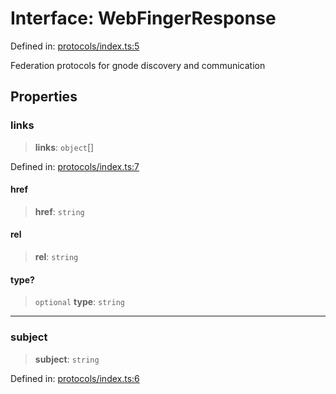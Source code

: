 # Interface: WebFingerResponse

Defined in: [protocols/index.ts:5](https://github.com/happyvertical/smrt/blob/71a16025d52b026725fd522a392015e67e1d6489/packages/gnode/src/protocols/index.ts#L5)

Federation protocols for gnode discovery and communication

## Properties

### links

> **links**: `object`[]

Defined in: [protocols/index.ts:7](https://github.com/happyvertical/smrt/blob/71a16025d52b026725fd522a392015e67e1d6489/packages/gnode/src/protocols/index.ts#L7)

#### href

> **href**: `string`

#### rel

> **rel**: `string`

#### type?

> `optional` **type**: `string`

***

### subject

> **subject**: `string`

Defined in: [protocols/index.ts:6](https://github.com/happyvertical/smrt/blob/71a16025d52b026725fd522a392015e67e1d6489/packages/gnode/src/protocols/index.ts#L6)

